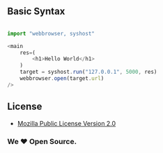 ## Basic Syntax

```js

import "webbrowser, syshost"

<main
    res=(
        <h1>Hello World</h1>
    )
    target = syshost.run("127.0.0.1", 5000, res)
    webbrowser.open(target.url)
/>
```


## License
- [Mozilla Public License Version 2.0](https://www.mozilla.org/en-US/MPL/2.0/)



### We ❤️ Open Source.
